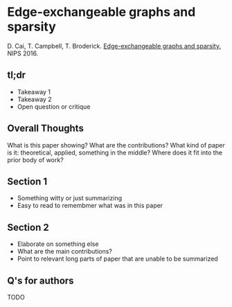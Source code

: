 # Edge-exchangeable graphs and sparsity

D. Cai, T. Campbell, T. Broderick. [Edge-exchangeable graphs and sparsity.](https://papers.nips.cc/paper/6586-edge-exchangeable-graphs-and-sparsity.pdf) NIPS 2016. 

## tl;dr
 - Takeaway 1
 - Takeaway 2
 - Open question or critique

## Overall Thoughts
What is this paper showing? What are the contributions? What kind of paper is it: theoretical, applied, something in the middle? Where does it fit into the prior body of work?

## Section 1
 - Something witty or just summarizing
 - Easy to read to remembmer what was in this paper

## Section 2
 - Elaborate on something else
 - What are the main contributions?
 - Point to relevant long parts of paper that are unable to be summarized


## Q's for authors
TODO
